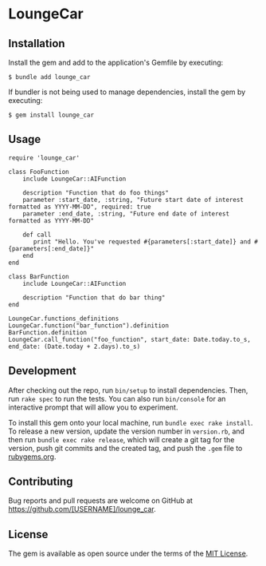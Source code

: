 # LoungeCar

## Installation

Install the gem and add to the application's Gemfile by executing:

    $ bundle add lounge_car

If bundler is not being used to manage dependencies, install the gem by executing:

    $ gem install lounge_car

## Usage

`require 'lounge_car'`

```
class FooFunction
    include LoungeCar::AIFunction

    description "Function that do foo things"
    parameter :start_date, :string, "Future start date of interest formatted as YYYY-MM-DD", required: true
    parameter :end_date, :string, "Future end date of interest formatted as YYYY-MM-DD"

    def call
       print "Hello. You've requested #{parameters[:start_date]} and #{parameters[:end_date]}"
    end
end
```

```
class BarFunction
    include LoungeCar::AIFunction

    description "Function that do bar thing"
end
```

```
LoungeCar.functions_definitions
LoungeCar.function("bar_function").definition
BarFunction.definition
LoungeCar.call_function("foo_function", start_date: Date.today.to_s, end_date: (Date.today + 2.days).to_s)
```

## Development

After checking out the repo, run `bin/setup` to install dependencies. Then, run `rake spec` to run the tests. You can also run `bin/console` for an interactive prompt that will allow you to experiment.

To install this gem onto your local machine, run `bundle exec rake install`. To release a new version, update the version number in `version.rb`, and then run `bundle exec rake release`, which will create a git tag for the version, push git commits and the created tag, and push the `.gem` file to [rubygems.org](https://rubygems.org).

## Contributing

Bug reports and pull requests are welcome on GitHub at https://github.com/[USERNAME]/lounge_car.

## License

The gem is available as open source under the terms of the [MIT License](https://opensource.org/licenses/MIT).
